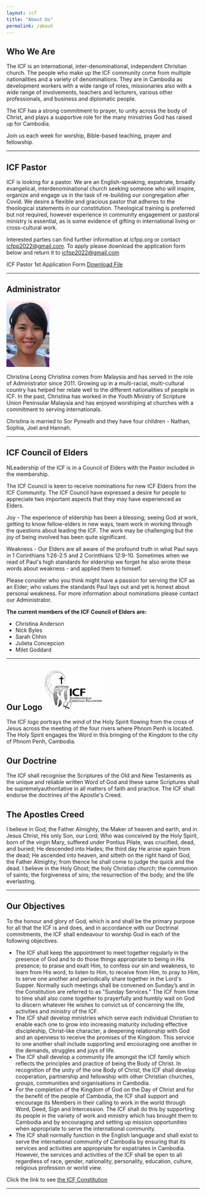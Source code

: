 ```yaml
---
layout: icf
title: "About Us"
permalink: /about
---
```


## Who We Are

The ICF is an international, inter-denominational, independent Christian church.
The people who make up the ICF community come from multiple nationalities and a
variety of denominations. They are in Cambodia as development workers with a wide
range of roles, missionaries also with a wide range of involvements, teachers and
lecturers, various other professionals, and business and diplomatic people. 

The ICF has a strong commitment to prayer, to unity across the body of Christ, 
and plays a supportive role for the many ministries God has raised up for Cambodia.

Join us each week for worship, Bible-based teaching, prayer and fellowship.

---
## ICF Pastor
ICF is looking for a pastor. We are an English-speaking, expatriate, broadly evangelical,
interdenominational church seeking someone who will inspire, organize and engage
us in the task of re-building our congregation after Covid. We desire a flexible
and gracious pastor that adheres to the theological statements in our constitution.
Theological training is preferred but not required, however experience in community
engagement or pastoral ministry is essential, as is some evidence of gifting in
international living or cross-cultural work.

Interested parties can find further information at icfpp.org or contact
[icfpp2022@gmail.com](icfpp2022@gmail.com). To apply please download the application form below and return
it to [icfpp2022@gmail.com](icfpp2022@gmail.com)

ICF Pastor 1st Application Form
[Download File](https://www.icfpp.org/uploads/4/8/4/3/48437963/icf_pastor_1st_application.pdf)

---
## Administrator
![Christina Leong](assets/images/Christina-Leong.jpg)

Christina Leong
Christina comes from Malaysia and has served in the role of Administrator since 2011.
Growing up in a multi-racial, multi-cultural country has helped her relate well to
the different nationalities of people in ICF. In the past, Christina has worked in
the Youth Ministry of Scripture Union Peninsular Malaysia and has enjoyed worshiping
at churches with a commitment to serving internationals.

Christina is married to Sor Pyneath and they have four children - Nathan, Sophia, Joel and Hannah.

---
## ICF Council of Elders

NLeadership of the ICF is in a Council of Elders with the Pastor included in the membership.
 
The ICF Council is keen to receive nominations for new ICF Elders from the ICF Community. The ICF Council have expressed a desire for people to appreciate two important aspects that they may have experienced as Elders.
 
Joy - The experience of eldership has been a blessing; seeing God at work, getting to know fellow-elders in new ways, team work in working through the questions about leading the ICF. The work may be challenging but the joy of being involved has been quite significant.
 
Weakness - Our Elders are all aware of the profound truth in what Paul says in 1 Corinthians 1:26-2:5 and 2 Corinthians 12:9-10. Sometimes when we read of Paul's high standards for eldership we forget he also wrote these words about weakness - and applied them to himself.
 
Please consider who you think might have a passion for serving the ICF as an Elder; who values the standards Paul lays out and yet is honest about personal weakness. For more information about nominations please contact our Administrator.
 
**The current members of the ICF Council of Elders are:**
- Christina Anderson
- Nick Byles
- Sarah Chhin
- Julieta Concepcion
- Milet Goddard

---
## Our Logo ![ICF Logo](assets/images/icf-logo.jpg)

The ICF logo portrays the wind of the Holy Spirit flowing from the cross of Jesus
across the meeting of the four rivers where Phnom Penh is located.
The Holy Spirit engages the Word in this bringing of the Kingdom to the city of Phnom Penh, Cambodia.

## Our Doctrine
The ICF shall recognise the Scriptures of the Old and New Testaments as the unique and reliable written Word of God and these same Scriptures shall be supremelyauthoritative in all matters of faith and practice. The ICF shall endorse the doctrines of the Apostle's Creed.

## The Apostles Creed 
I believe in God, the Father Almighty, the Maker of heaven and earth,
and in Jesus Christ, His only Son, our Lord;
Who was conceived by the Holy Spirit, born of the virgin Mary,
suffered under Pontius Pilate, was crucified, dead, and buried;
He descended into Hades; the third day He arose again from the dead;
He ascended into heaven, and sitteth on the right hand of God, the Father Almighty;
from thence he shall come to judge the quick and the dead.
I believe in the Holy Ghost; the holy Christian church; the communion of saints;
the forgiveness of sins; the resurrection of the body; and the life everlasting.

---
## Our Objectives
To the honour and glory of God, which is and shall be the primary purpose for all that the ICF is and does, and in accordance with our Doctrinal commitments, the ICF shall endeavour to worship God in each of the following objectives.

- The ICF shall keep the appointment to meet together regularly in the presence of God and to do those things appropriate to being in His presence; to praise and exalt Him, to confess our sin and weakness, to learn from His word, to listen to Him, to receive from Him, to pray to Him, to serve one another and periodically share together in the Lord's Supper. Normally such meetings shall be convened on Sunday’s and in the Constitution are referred to as "Sunday Services." The ICF from time to time shall also come together to prayerfully and humbly wait on God to discern whatever He wishes to convict us of concerning the life, activities and ministry of the ICF.                             
- The ICF shall develop ministries which serve each individual Christian to enable each one to grow into increasing maturity including effective discipleship, Christ-like character, a deepening relationship with God and an openness to receive the promises of the Kingdom. This service to one another shall include supporting and encouraging one another in the demands, struggles and joys of life.                                                                                                            
- The ICF shall develop a community life amongst the ICF family which reflects the principles and practice of being the Body of Christ. In recognition of the unity of the one Body of Christ, the ICF shall develop cooperation, partnership and fellowship with other Christian churches, groups, communities and organisations in Cambodia.                      
- For the completion of the Kingdom of God on the Day of Christ and for the benefit of the people of Cambodia, the ICF shall support and encourage its Members in their calling to work in the world through Word, Deed, Sign and Intercession. The ICF shall do this by supporting its people in the variety of work and ministry which has brought them to Cambodia and by encouraging and setting up mission opportunities when appropriate to serve the international community.                                                                                                                                                  
- The ICF shall normally function in the English language and shall exist to serve the international community of Cambodia by ensuring that its services and activities are appropriate for expatriates in Cambodia. However, the services and activities of the ICF shall be open to all regardless of race, gender, nationality, personality, education, culture, religious profession or world view.

Click the link to see [the ICF Constitution](https://www.icfpp.org/uploads/4/8/4/3/48437963/icf_constituion_final_revision_with_clause_8_1_moved_to_7_8_and_7_9_replaced_etc_mon_13_dec_pm_.pdf)

---

